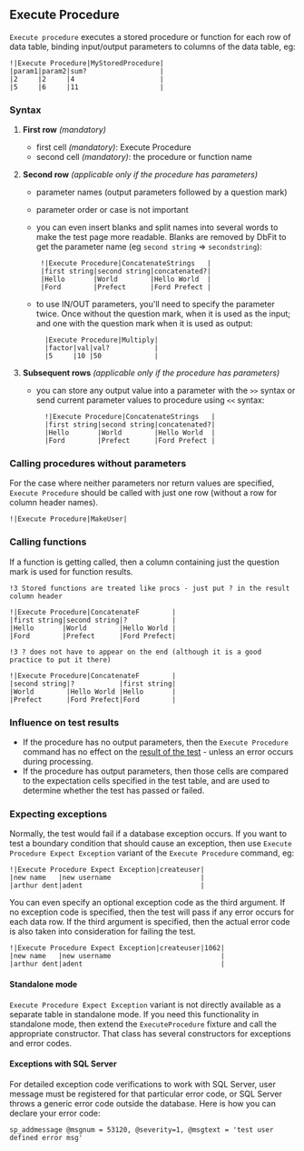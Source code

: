 ## Execute Procedure

`Execute procedure` executes a stored procedure or function for each row of data table, binding input/output parameters to columns of the data table, eg:

    !|Execute Procedure|MyStoredProcedure|
    |param1|param2|sum?                  |
    |2     |2     |4                     |
    |5     |6     |11                    |

### Syntax

1. **First row** *(mandatory)*

    * first cell *(mandatory)*: Execute Procedure
    * second cell *(mandatory)*: the procedure or function name

2. **Second row** *(applicable only if the procedure has parameters)*

     * parameter names (output parameters followed by a question mark)
     * parameter order or case is not important
     * you can even insert blanks and split names into several words to make the test page more readable. Blanks are removed by DbFit to get the parameter name (eg `second string` => `secondstring`):

            !|Execute Procedure|ConcatenateStrings   |
            |first string|second string|concatenated?|
            |Hello       |World        |Hello World  |
            |Ford        |Prefect      |Ford Prefect |

    * to use IN/OUT parameters, you'll need to specify the parameter twice. Once without the question mark, when it is used as the input; and one with the question mark when it is used as output:

            |Execute Procedure|Multiply|
            |factor|val|val?           |
            |5     |10 |50             |

3. **Subsequent rows** *(applicable only if the procedure has parameters)*

    * you can store any output value into a parameter with the `>>` syntax or send current parameter values to procedure using `<<` syntax:

            !|Execute Procedure|ConcatenateStrings   |
            |first string|second string|concatenated?|
            |Hello       |World        |Hello World  |
            |Ford        |Prefect      |Ford Prefect |

### Calling procedures without parameters

For the case where neither parameters nor return values are specified, `Execute Procedure` should be called with just one row (without a row for column header names).

    !|Execute Procedure|MakeUser|

### Calling functions

If a function is getting called, then a column containing just the question mark is used for function results.

    !3 Stored functions are treated like procs - just put ? in the result column header

    !|Execute Procedure|ConcatenateF        |
    |first string|second string|?           |
    |Hello       |World        |Hello World |
    |Ford        |Prefect      |Ford Prefect|

    !3 ? does not have to appear on the end (although it is a good practice to put it there)

    !|Execute Procedure|ConcatenateF        |
    |second string|?           |first string|
    |World        |Hello World |Hello       |
    |Prefect      |Ford Prefect|Ford        |

### Influence on test results

* If the procedure has no output parameters, then the `Execute Procedure` command has no effect on the [result of the test](/dbfit/docs/test-framework.html#test-results-and-cell-outcomes) - unless an error occurs during processing.
* If the procedure has output parameters, then those cells are compared to the expectation cells specified in the test table, and are used to determine whether the test has passed or failed.

### Expecting exceptions

Normally, the test would fail if a database exception occurs. If you want to test a boundary condition that should cause an exception, then use `Execute Procedure Expect Exception` variant of the `Execute Procedure` command, eg:

    !|Execute Procedure Expect Exception|createuser|
    |new name   |new username                      |
    |arthur dent|adent                             |

You can even specify an optional exception code as the third argument. If no exception code is specified, then the test will pass if any error occurs for each data row. If the third argument is specified, then the actual error code is also taken into consideration for failing the test.

    !|Execute Procedure Expect Exception|createuser|1062|
    |new name   |new username                           |
    |arthur dent|adent                                  |

#### Standalone mode

 `Execute Procedure Expect Exception` variant is not directly available as a separate table in standalone mode. If you need this functionality in standalone mode, then extend the `ExecuteProcedure` fixture and call the appropriate constructor. That class has several constructors for exceptions and error codes.

#### Exceptions with SQL Server

For detailed exception code verifications to work with SQL Server, user message must be registered for that particular error code, or SQL Server throws a generic error code outside the database. Here is how you can declare your error code:

    sp_addmessage @msgnum = 53120, @severity=1, @msgtext = 'test user defined error msg' 

